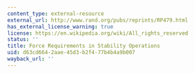 ```yaml
---
content_type: external-resource
external_url: http://www.rand.org/pubs/reprints/RP479.html
has_external_license_warning: true
license: https://en.wikipedia.org/wiki/All_rights_reserved
status: ''
title: Force Requirements in Stability Operations
uid: d63cd664-2aae-45d3-b2f4-77b4b4a9b007
wayback_url: ''
---
```

